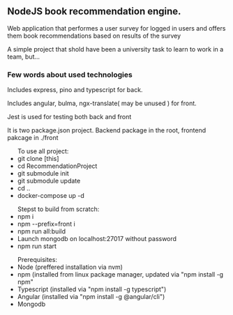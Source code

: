 <h2>NodeJS book recommendation engine.</h2>

<p>Web application that performes a user survey for logged in users and offers them book recommendations based on results of the survey</p>
<p>A simple project that shold have been a university task to learn to work in a team, but...</p>

<h3>Few words about used technologies</h3>
<p>Includes express, pino and typescript for back.</p>
<p>Includes angular, bulma, ngx-translate( may be unused ) for front.</p>
<p>Jest is used for testing both back and front</p>

<p>It is two package.json project. Backend package in the root, frontend pakcage in ./front</p>

<p>
    <ul>
    To use all project:
        <li>git clone [this]</li>
        <li>cd RecommendationProject</li>
        <li>git submodule init</li>
        <li>git submodule update</li>
        <li>cd ..</li>
        <li>docker-compose up -d</li>
    </ul>
<p>

<p>
    <ul>
    Stepst to build from scratch:
        <li>npm i</li>
        <li>npm --prefix=front i</li>
        <li>npm run all:build</li>
        <li>Launch mongodb on localhost:27017 without password</li>
        <li>npm run start</li>
    </ul>
<p>

<p>
    <ul>
    Prerequisites:
        <li>Node (preffered installation via nvm)</li>
        <li>npm (installed from linux package manager, updated via "npm install -g npm"</li>
        <li>Typescript (installed via "npm install -g typescript")</li>
        <li>Angular (installed via "npm install -g @angular/cli")</li>
        <li>Mongodb</li>
    </ul>
<p>




